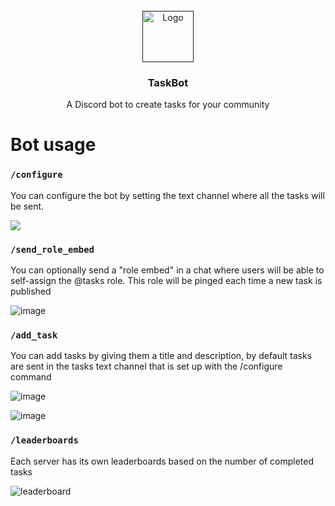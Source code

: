 <!-- PROJECT LOGO -->
<br />
<div align="center">
  <a href="">
    <img src="https://user-images.githubusercontent.com/67590845/234371223-f8d4c6ae-596b-47f7-ae88-ee23d1ee76f6.png" alt="Logo" width="82" height="82">
  </a>
  <h3 align="center">TaskBot</h3>
  <p align="center">
    A Discord bot to create tasks for your community
  </p>
</div>



# Bot usage
### `/configure`
You can configure the bot by setting the text channel where all the tasks will be sent.

![](https://i.imgur.com/BKQhPGs.png)

### `/send_role_embed`
You can optionally send a "role embed" in a chat where users will be able to self-assign the @tasks role. This role will be pinged each time a new task is published

![image](https://user-images.githubusercontent.com/67590845/234370559-1dc834a7-e62e-458f-b02f-068e1251872b.png)


### `/add_task`
You can add tasks by giving them a title and description, by default tasks are sent in the tasks text channel that is set up with the /configure command

![image](https://user-images.githubusercontent.com/67590845/234368598-6bc90f31-69d5-402f-913c-cb0f9509ed68.png)

![image](https://user-images.githubusercontent.com/67590845/234368690-74535178-cdc5-48ab-934b-7cdb1d9acbea.png)


### `/leaderboards`
Each server has its own leaderboards based on the number of completed tasks

![leaderboard](https://user-images.githubusercontent.com/67590845/234369554-ce644676-b8a1-4301-a013-df48d8ae8140.png)
